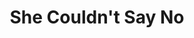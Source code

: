 ---
title: She Couldn't Say No
year: 1933
opening_date: 1933-11-28
closing_date: 
layout: productions
image:
image_caption:
image_credit:
playbill:
category:
Theatre: Theatre Jacksonville
cast:
  Judge Jenkins: Alan Moreland
  Pansy Hooper: Anne Emmeline Overstreet
  Eliphalet Potter: Bill Jibb
  Mary Hudson: Charlotte Davis
  Eddie Page: Harry Lewis, Jr.
  Christopher Morton: L. Daniel Morris
  Walter Turnbull: Leon Corbin
  Frank Smith: Montague Rosenberg
  Alice Hinsdale: Nell Killinger
  Ely Sweezey: Perry Teeple
  Ezra Pine: Sidney Clark
  Juror: 
    - Georgion Bondurant
    - Cleveland McKnight
    - Screven J. Hart
    - Will Shapiro
    - John Elton
    - Mary Elton
crew:
  Director: E.S. Beauchamp-Nobbs
  Props: Amy Cavanagh
understudies:
orchestra:
external_links:
---
